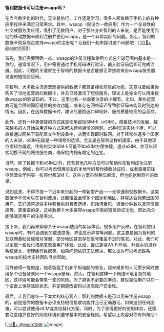 **智利数据卡可以注册wsapp吗？**

在当今数字化的时代，无论是旅行、工作还是学习，很多人都依赖于手机上的各种应用程序来满足日常需求。其中，wsapp（假设为一款应用）作为一个全球性的社交或服务类应用，吸引了无数用户。对于那些身处智利的人来说，是否能使用当地的移动数据卡顺利注册并使用wsapp，是一个非常实际的问题。那么，智利的数据卡究竟能否支持wsapp的注册呢？让我们一起来探讨这个问题吧！[[TG💪+ @esim1088](https://t.me/s/esim1088)]

首先，我们需要明确一点，wsapp的注册流程和使用方式在全球范围内基本是一致的。通常情况下，用户需要通过手机号码进行验证，输入验证码后即可完成注册。因此，问题的关键就在于智利的数据卡是否能够正常接收来自wsapp服务器发送的短信验证码。

在智利，大多数主流运营商提供的数据卡都具备接收短信的功能。这意味着如果你购买了当地运营商的数据卡，并且已经激活了短信服务，理论上是完全可以用来接收wsapp的验证码的。不过，这里也有一些需要注意的小细节。比如，某些运营商可能会限制国际短信的接收功能，或者存在网络延迟导致验证码未能及时到达的情况。因此，在选择数据卡时，建议尽量挑选口碑较好、服务质量较高的运营商。

此外，还有一种更便捷的方式就是使用虚拟SIM卡（eSIM）。随着技术的发展，越来越多的人开始采用这种方式来解决跨境通信的问题。eSIM无需实体卡槽，可以直接通过网络下载配置文件到设备中，从而实现即时联网。对于经常往返多个国家的人来说，eSIM无疑是一种理想的选择。尤其是在智利这样的国家，由于其地理位置较为偏远，传统的实体SIM卡可能不如eSIM方便快捷。通过eSIM，你可以轻松切换不同的网络服务商，确保始终拥有稳定的连接。

当然，除了数据卡和eSIM之外，还有其他几种方法可以帮助你在智利成功注册wsapp。例如，你可以考虑借用朋友的本地号码帮你接收验证码，或者直接前往电信营业厅购买一张预付费SIM卡。这些方案虽然稍显麻烦，但也能达到同样的效果。

说到这里，不得不提一下近年来兴起的一种新型产品——全球通用型数据卡。这类数据卡不仅可以在智利使用，还能覆盖全球多个国家和地区，非常适合频繁出国的用户。它们通常提供多种套餐供消费者选择，包括流量包、通话分钟数以及短信额度等。更重要的是，这些数据卡大多兼容wsapp所需的短信验证功能，因此完全能够满足用户的注册需求。

接下来，我们再来聊聊关于wsapp使用的实际体验。很多用户反映，在智利使用wsapp时，有时会遇到加载速度慢、界面显示异常等问题。这主要是因为智利的互联网基础设施相对薄弱，部分地区甚至存在信号覆盖不足的情况。对此，我们可以采取一些优化措施来改善用户体验。比如，尝试更换Wi-Fi环境、升级手机操作系统版本、清理缓存数据等。如果问题依旧无法解决，那么或许可以考虑联系wsapp的技术支持团队寻求帮助。

另外值得一提的是，随着智能手机和平板电脑的普及，越来越多的人习惯于同时使用多个设备登录同一个wsapp账号。然而，在智利这样一个网络环境复杂的地区，这样做可能会带来一定的风险。为了避免不必要的麻烦，建议每位用户只在一个设备上保持活跃状态，并定期更改密码以提高账户安全性。

最后，让我们总结一下本文的核心观点：智利的数据卡是可以用来注册wsapp的，前提是你的数据卡必须支持短信接收功能并且已正确激活。如果遇到任何困难，可以尝试使用eSIM或其他替代方案。同时，为了获得更好的使用体验，还需要注意维护良好的网络环境和遵守基本的安全规则。希望以上内容对你有所帮助！

[[TG💪+ @esim1088](https://t.me/s/esim1088) ![Image](https://i.postimg.cc/4NQfJmqS/Snipaste-2025-05-13-00-14-12.png)]
